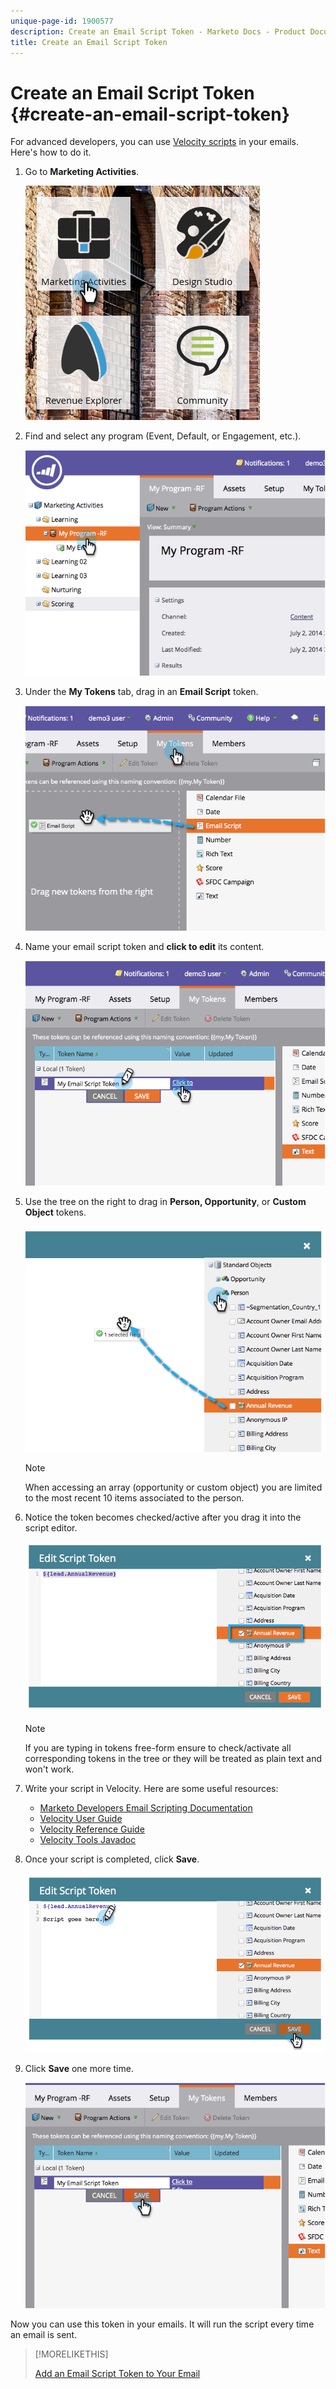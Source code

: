 ```yaml
---
unique-page-id: 1900577
description: Create an Email Script Token - Marketo Docs - Product Documentation
title: Create an Email Script Token
---
```


# Create an Email Script Token {#create-an-email-script-token}

For advanced developers, you can use [Velocity scripts](https://velocity.apache.org/engine/1.7/user-guide.html) in your emails. Here's how to do it.

1. Go to **Marketing Activities**.

   ![](assets/ma.png)

1. Find and select any program (Event, Default, or Engagement, etc.).

   ![](assets/image2014-9-17-22-3a21-3a24.png)

1. Under the **My Tokens** tab, drag in an **Email Script** token.

   ![](assets/image2014-9-17-22-3a21-3a29.png)

1. Name your email script token and **click to edit** its content.

   ![](assets/image2014-9-17-22-3a21-3a46.png)

1. Use the tree on the right to drag in **Person, Opportunity**, or **Custom Object** tokens.

   ![](assets/five-2.png)

   >[!NOTE]
   >
   >When accessing an array (opportunity or custom object) you are limited to the most recent 10 items associated to the person.

1. Notice the token becomes checked/active after you drag it into the script editor.

   ![](assets/image2014-9-17-22-3a22-3a33.png)

   >[!NOTE]
   >
   >If you are typing in tokens free-form ensure to check/activate all corresponding tokens in the tree or they will be treated as plain text and won't work.

1. Write your script in Velocity. Here are some useful resources:

    * [Marketo Developers Email Scripting Documentation](https://developers.marketo.com/email-scripting/)
    * [Velocity User Guide](https://velocity.apache.org/engine/devel/user-guide.html)
    * [Velocity Reference Guide](https://velocity.apache.org/engine/devel/vtl-reference-guide.html)
    * [Velocity Tools Javadoc](https://velocity.apache.org/tools/releases/2.0/javadoc/index.html)

1. Once your script is completed, click **Save**.

   ![](assets/image2014-9-17-22-3a23-3a1.png)

1. Click **Save** one more time.

   ![](assets/image2014-9-17-22-3a23-3a13.png)

Now you can use this token in your emails. It will run the script every time an email is sent.

>[!MORELIKETHIS]
>
>[Add an Email Script Token to Your Email](/help/marketo/product-docs/email-marketing/general/using-tokens/add-an-email-script-token-to-your-email.md)
